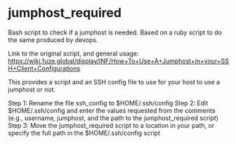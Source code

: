 # jumphost_required
Bash script to check if a jumphost is needed.  Based on a ruby script to do the same produced by devops.

Link to the original script, and general usage:
https://wiki.fuze.global/display/INF/How+To+Use+A+Jumphost+in+your+SSH+Client+Configurations

This provides a script and an SSH config file to use for your host to use a jumphost or not.

Step 1:  Rename the file ssh_config to $HOME/.ssh/config
Step 2:  Edit $HOME/.ssh/config and enter the values requested from the comments (e.g., username, jumphost, and the path to the jumphost_required script)
Step 3:  Move the jumphost_required script to a location in your path, or specify the full path in the $HOME/.ssh/config script

